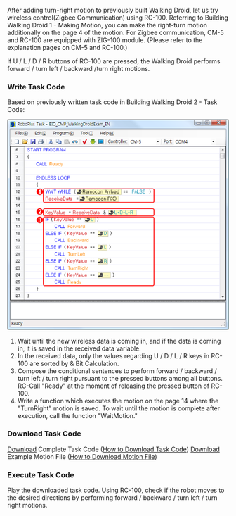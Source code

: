 After adding turn-right motion to previously built Walking Droid, let us try wireless control(Zigbee Communication) using RC-100.
Referring to Building Walking Droid 1 - Making Motion, you can make the right-turn motion additionally on the page 4 of the motion.
For Zigbee communication, CM-5 and RC-100 are equipped with ZIG-100 module. (Please refer to the explanation pages on CM-5 and RC-100.)


If U / L / D / R buttons of RC-100 are pressed, the Walking Droid performs forward / turn left / backward /turn right motions.

### Write Task Code

Based on previously written task code in Building Walking Droid 2 - Task Code:

![Walking_Droid-21][img_054]

1. Wait until the new wireless data is coming in, and if the data is coming in, it is saved in the received data variable.
2. In the received data, only the values regarding U / D / L / R keys in RC-100 are sorted by & Bit Calculation.
3. Compose the conditional sentences to perform forward / backward / turn left / turn right pursuant to the pressed buttons among all buttons. RC-Call "Ready" at the moment of releasing the pressed button of RC-100.
4. Write a function which executes the motion on the page 14 where the "TurnRight" motion is saved.  To wait until the motion is complete after execution, call the function "WaitMotion."

### Download Task Code

[Download][ex_14-2] Complete Task Code ([How to Download Task Code])
[Download][ex_14-3] Example Motion File ([How to Download Motion File])

### Execute Task Code

Play the downloaded task code. Using RC-100, check if the robot moves to the desired directions by performing forward / backward / turn left / turn right motions.

[ex_14-2]: http://support.robotis.com/en/baggage_files/bioloid/bio_cmp_walkingdroid_en.tsk
[ex_14-3]: http://support.robotis.com/en/baggage_files/bioloid/bio_cmp_walkingdroid_en.mtn
[How to Download Task Code]: #download-task-code
[How to Download Motion File]: #download-motion-file
[img_054]: /assets/images/edu/bioloid/bioloid_entry_tutorial_droid_21.png
